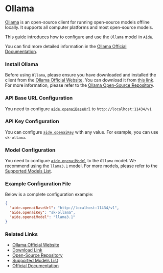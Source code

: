 # Ollama

[Ollama](https://ollama.com) is an open-source client for running open-source models offline locally. It supports all computer platforms and most open-source models.

This guide introduces how to configure and use the `Ollama` model in `Aide`.

You can find more detailed information in the [Ollama Official Documentation](https://ollama.com/blog/openai-compatibility).

### Install Ollama

Before using `Ollama`, please ensure you have downloaded and installed the client from the [Ollama Official Website](https://ollama.com). You can download it from [this link](https://ollama.com/download). For more information, please refer to the [Ollama Open-Source Repository](https://github.com/ollama/ollama).

### API Base URL Configuration

You need to configure [`aide.openaiBaseUrl`](../configuration/openai-base-url.md) to `http://localhost:11434/v1`

### API Key Configuration

You can configure [`aide.openaiKey`](../configuration/openai-key.md) with any value. For example, you can use `sk-ollama`.

### Model Configuration

You need to configure [`aide.openaiModel`](../configuration/openai-model.md) to the `Ollama` model. We recommend using the `llama3.1` model. For more models, please refer to the [Supported Models List](https://ollama.com/library).

### Example Configuration File

Below is a complete configuration example:

```json
{
  "aide.openaiBaseUrl": "http://localhost:11434/v1",
  "aide.openaiKey": "sk-ollama",
  "aide.openaiModel": "llama3.1"
}
```

### Related Links

- [Ollama Official Website](https://ollama.com)
- [Download Link](https://ollama.com/download)
- [Open-Source Repository](https://github.com/ollama/ollama)
- [Supported Models List](https://ollama.com/library)
- [Official Documentation](https://ollama.com/blog/openai-compatibility)
